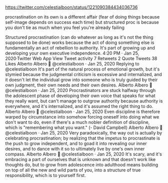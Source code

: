 https://twitter.com/celestialboon/status/1221090384434036736

procrastination on its own is a different affair (fear of doing things because self-image depends on success each time)
but structured proc is because you don't tie as much when you feel you're already failing

Structured procrastination (can do whatever as long as it's not the thing supposed to be done) works because the act of doing something else is fundamentally an act of rebellion to authority. It's part of growing up and developing your own executive independence.
4:20 PM · Jan 25, 2020·Twitter Web App
View Tweet activity
7
 Retweets
2
 Quote Tweets
38
 Likes
Alberto Albero
🌲
@celestialboon
·
Jan 25, 2020
Replying to 
@celestialboon
It's part of the natural process of emotional growth, but it's stymied because the judgmental criticism is excessive and internalized, and it doesn't let the individual grow into someone who is truly guided by their own judgment, their own needs and their own desires.
Alberto Albero
🌲
@celestialboon
·
Jan 25, 2020
Procrastinators are stuck halfway through the adolescent phase of developing their own voice that speaks for what they really want, but can't manage to outgrow authority because authority is everywhere, and it's internalized, and it's assumed the right thing to do.
Alberto Albero
🌲
@celestialboon
·
Jan 25, 2020
Even discipline is therefore warped by circumstance into somehow forcing oneself into doing what we don't want to do, even if there's a much nobler definition of discipline, which is "remembering what you want." (- David Campbell)
Alberto Albero
🌲
@celestialboon
·
Jan 25, 2020
Very paradoxically, the way out is actually by celebrating procrastination; by realizing that the impetus to procrastinate is the push to grow independent, and to goad it into revealing our inner desires, and to dance with it so to ultimately live by one's own inner compass.
Alberto Albero
🌲
@celestialboon
·
Jan 25, 2020
It's scary, and it's embracing a part of ourselves that is unknown and that doesn't work like thoughts do, but to grow from adolescence into adulthood means building on top of all the new and wild parts of you, into a structure of true responsibility, which is to yourself first.